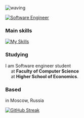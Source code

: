 ![waving](https://capsule-render.vercel.app/api?type=waving&height=200&color=0:FEAC5E,50:C779d0,100:4bc0c8)

<a href="https://git.io/typing-svg">
    <img src="https://readme-typing-svg.herokuapp.com?font=Montserrat&weight=500&size=25&duration=4500&pause=500&color=D9BED1&width=435&lines=Hi!%2C+it's+Elizaveta+Khromova;Software+Engineer" alt="Software Engineer"/>
</a>

### Main skills
[![My Skills](https://skillicons.dev/icons?i=cpp,cs,dotnet,swift,git,docker,matlab)](https://skillicons.dev)

### Studying
I am Software engineer student <br/>
&emsp; at **Faculty of Computer Science** <br/>
&emsp; at **Higher School of Economics**.

### Based
in Moscow, Russia

[![GitHub Streak](https://streak-stats.demolab.com/?user=lzkgmr)](https://git.io/streak-stats)
